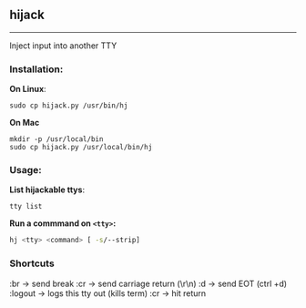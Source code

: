 ## hijack

---

Inject input into another TTY

### Installation:

**On Linux**:

`sudo cp hijack.py /usr/bin/hj`

**On Mac**

```
mkdir -p /usr/local/bin
sudo cp hijack.py /usr/local/bin/hj
```

### Usage:

**List hijackable  ttys**:
```
tty list
```
**Run a commmand on `<tty>`:**

```bash
hj <tty> <command> [ -s/--strip]
```

### Shortcuts
  :br -> send break
  :cr -> send carriage return (\r\n)
  :d -> send EOT (ctrl +d)
  :logout -> logs this tty out (kills term)
  :cr -> hit return 
